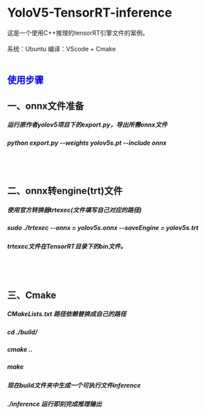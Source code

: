# YoloV5-TensorRT-inference
这是一个使用C++推理的tensorRT引擎文件的案例。<br/><br/>
系统：Ubuntu   编译：VScode + Cmake 
<br/><br/>
## <font color=“blue”>使用步骤</font>
## 一、onnx文件准备
##### 运行原作者yolov5项目下的export.py，导出所需onnx文件
##### python export.py --weights yolov5s.pt --include onnx
<br/><br/>
## 二、onnx转engine(trt)文件
##### 使用官方转换器trtexec(文件填写自己对应的路径)
##### sudo ./trtexec --onnx = yolov5s.onnx --saveEngine = yolov5s.trt
##### trtexec文件在TensorRT目录下的bin文件。
<br/><br/>
## 三、Cmake
##### CMakeLists.txt 路径依赖替换成自己的路径
##### cd ./build/
##### cmake ..
##### make
##### 现在build文件夹中生成一个可执行文件inference
##### ./inference 运行即刻完成推理输出
